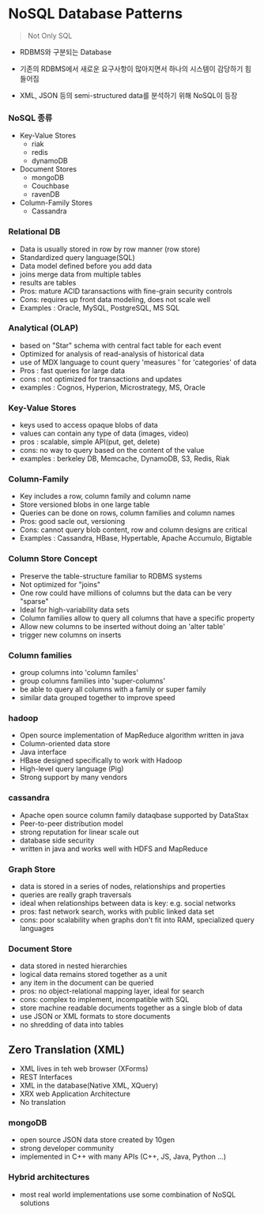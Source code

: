 # NoSQL Database Patterns

>  Not Only SQL

- RDBMS와 구분되는 Database
- 기존의 RDBMS에서 새로운 요구사항이 많아지면서 하나의 시스템이 감당하기 힘들어짐

- XML, JSON 등의 semi-structured data를 분석하기 위해 NoSQL이 등장



### NoSQL 종류

- Key-Value Stores
  - riak
  - redis
  - dynamoDB
- Document Stores
  - mongoDB
  - Couchbase
  - ravenDB
- Column-Family Stores
  - Cassandra



### Relational DB

- Data is usually stored in row by row manner (row store)
- Standardized query language(SQL)
- Data model defined before you add data
- joins merge data from multiple tables
- results are tables
- Pros: mature ACID taransactions with fine-grain security controls
- Cons: requires up front data modeling, does not scale well
- Examples  : Oracle, MySQL, PostgreSQL, MS SQL



### Analytical (OLAP)

- based on "Star" schema with central fact table for each event
- Optimized for analysis of read-analysis of historical data
- use of MDX language to count query 'measures ' for 'categories' of data
- Pros : fast queries for large data
- cons : not optimized for transactions and updates
- examples : Cognos, Hyperion, Microstrategy, MS, Oracle



### Key-Value Stores

- keys used to access opaque blobs of data
- values can contain any type of data (images, video)
- pros : scalable, simple API(put, get, delete)
- cons: no way to query based on the content of the value
- examples : berkeley DB, Memcache, DynamoDB, S3, Redis, Riak



### Column-Family

- Key includes a row, column family and column name
- Store versioned blobs in one large table
- Queries can be done on rows, column families and column names
- Pros: good sacle out, versioning
- Cons: cannot query blob content, row and column designs are critical
- Examples : Cassandra, HBase, Hypertable, Apache Accumulo, Bigtable



### Column Store Concept

- Preserve the table-structure familiar to RDBMS systems
- Not optimized for "joins"
- One row could have millions of columns but the data can be very "sparse"
- Ideal for high-variability data sets
- Column families allow to query all columns that have a specific property 
- Allow new columns to be inserted without doing an 'alter table'
- trigger new columns on inserts



### Column families

- group columns into 'column familes'
- group columns families into 'super-columns'
- be able to query all columns with a family or super family
- similar data grouped together to improve speed



### hadoop

- Open source implementation of MapReduce algorithm written in java
- Column-oriented data store
- Java interface
- HBase designed specifically to work with Hadoop
- High-level query language (Pig)
- Strong support by many vendors 



### cassandra

- Apache open source column family dataqbase supported by DataStax
- Peer-to-peer distribution model
- strong reputation for linear scale out
- database side security
- written in java and works well with HDFS and MapReduce



### Graph Store

- data is stored in a series of nodes, relationships and properties
- queries are really graph traversals
- ideal when relationships between data is key: e.g. social networks
- pros: fast network search, works with public linked data set
- cons: poor scalability when graphs don't fit into RAM, specialized query languages



### Document Store

- data stored in nested hierarchies
- logical data remains stored together as a unit 
- any item in the document can be queried
- pros: no object-relational mapping layer, ideal for search
- cons: complex to implement, incompatible with SQL
- store machine readable documents together as a single blob of data
- use JSON or XML formats to store documents
- no shredding of data into tables



## Zero Translation (XML)

- XML lives in teh web browser (XForms)
- REST Interfaces
- XML in the database(Native XML, XQuery)
- XRX web Application Architecture
- No translation

### mongoDB

- open source JSON data store created by 10gen
- strong developer community
- implemented in C++ with many APIs (C++, JS, Java, Python ...)



### Hybrid architectures

- most real world implementations use some combination of NoSQL solutions
